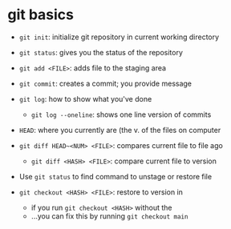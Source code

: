 # git basics

- `git init`: initialize git repository in current working directory
- `git status`: gives you the status of the repository
- `git add <FILE>`: adds file to the staging area
- `git commit`: creates a commit; you provide message

- `git log`: how to show what you've done
	- `git log --oneline`: shows one line version of commits

- `HEAD`: where you currently are (the v. of the files on computer
- `git diff HEAD~<NUM> <FILE>`: compares current file to file <NUM> ago
	- `git diff <HASH> <FILE>`: compare current file to <HASH> version

- Use `git status` to find command to unstage or restore file
- `git checkout <HASH> <FILE>`: restore <FILE> to version in <HASH>
	- if you run `git checkout <HASH>` without the <FILE>
	- ...you can fix this by running `git checkout main`


